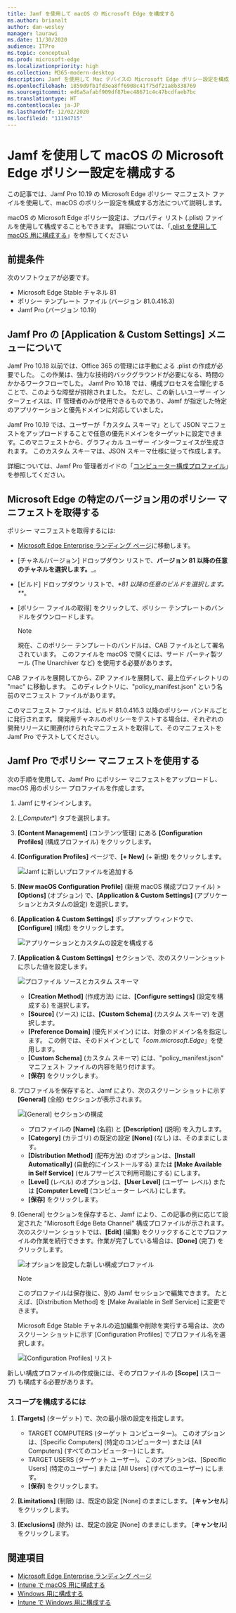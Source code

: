 ```yaml
---
title: Jamf を使用して macOS の Microsoft Edge を構成する
ms.author: brianalt
author: dan-wesley
manager: laurawi
ms.date: 11/30/2020
audience: ITPro
ms.topic: conceptual
ms.prod: microsoft-edge
ms.localizationpriority: high
ms.collection: M365-modern-desktop
description: Jamf を使用して Mac デバイスの Microsoft Edge ポリシー設定を構成する
ms.openlocfilehash: 1859d9fb1fd3ea8ff6908c41f75df21a8b338769
ms.sourcegitcommit: ed6a5afabf909df87bec48671c4c47bcdfaeb7bc
ms.translationtype: HT
ms.contentlocale: ja-JP
ms.lasthandoff: 12/02/2020
ms.locfileid: "11194715"
---
```

# Jamf を使用して macOS の Microsoft Edge ポリシー設定を構成する

この記事では、Jamf Pro 10.19 の Microsoft Edge ポリシー マニフェスト ファイルを使用して、macOS のポリシー設定を構成する方法について説明します。

macOS の Microsoft Edge ポリシー設定は、プロパティ リスト (.plist) ファイルを使用して構成することもできます。 詳細については、「[.plist を使用して macOS 用に構成する](configure-microsoft-edge-on-mac.md)」を参照してください


##  <a name="prerequisites"></a>前提条件

次のソフトウェアが必要です。

- Microsoft Edge Stable チャネル 81
- ポリシー テンプレート ファイル (バージョン 81.0.416.3)
- Jamf Pro (バージョン 10.19)

##  <a name="about-the-jamf-pro-application-&-custom-settings-menu"></a>Jamf Pro の [Application & Custom Settings] メニューについて

Jamf Pro 10.18 以前では、Office 365 の管理には手動による .plist の作成が必要でした。 この作業は、強力な技術的バックグラウンドが必要になる、時間のかかるワークフローでした。 Jamf Pro 10.18 では、構成プロセスを合理化することで、このような障壁が排除されました。 ただし、この新しいユーザー インターフェイスは、IT 管理者のみが使用できるものであり、Jamf が指定した特定のアプリケーションと優先ドメインに対応していました。

Jamf Pro 10.19 では、ユーザーが「カスタム スキーマ」として JSON マニフェストをアップロードすることで任意の優先ドメインをターゲットに設定できます。このマニフェストから、グラフィカル ユーザー インターフェイスが生成されます。 このカスタム スキーマは、JSON スキーマ仕様に従って作成します。

詳細については、Jamf Pro 管理者ガイドの「[コンピューター構成プロファイル](https://jamf.it/computer-configuration-profiles)」を参照してください。

##  <a name="get-the-policy-manifest-for-a-specific-version-of-microsoft-edge"></a>Microsoft Edge の特定のバージョン用のポリシー マニフェストを取得する

ポリシー マニフェストを取得するには:

- [Microsoft Edge Enterprise ランディング ページ](https://aka.ms/EdgeEnterprise)に移動します。
- [チャネル/バージョン] ドロップダウン リストで、**バージョン 81 以降の任意のチャネルを選択します。**_。
- [ビルド] ドロップダウン リストで、_*81 以降の任意のビルドを選択します。**_。
- [ポリシー ファイルの取得] をクリックして、ポリシー テンプレートのバンドルをダウンロードします。

  > [!NOTE]
  > 現在、このポリシー テンプレートのバンドルは、CAB ファイルとして署名されています。 このファイルを macOS で開くには、サード パーティ製ツール (The Unarchiver など) を使用する必要があります。

CAB ファイルを展開してから、ZIP ファイルを展開して、最上位ディレクトリの "mac" に移動します。 このディレクトリに、"policy_manifest.json" という名前のマニフェスト ファイルがあります。

このマニフェスト ファイルは、ビルド 81.0.416.3 以降のポリシー バンドルごとに発行されます。 開発用チャネルのポリシーをテストする場合は、それぞれの開発リリースに関連付けられたマニフェストを取得して、そのマニフェストを Jamf Pro でテストしてください。  

##  <a name="use-the-policy-manifest-in-jamf-pro"></a>Jamf Pro でポリシー マニフェストを使用する

次の手順を使用して、Jamf Pro にポリシー マニフェストをアップロードし、macOS 用のポリシー プロファイルを作成します。

1. Jamf にサインインします。
2. [_*Computer**] タブを選択します。
3. **[Content Management]** (コンテンツ管理) にある **[Configuration Profiles]** (構成プロファイル) をクリックします。
4. **[Configuration Profiles]** ページで、**[+ New]** (+ 新規) をクリックします。

   ![Jamf に新しいプロファイルを追加する](media/configure-microsoft-edge-on-mac-jamf/configure-macos-jamf-configuration-profiles.png)

5. **[New macOS Configuration Profile]** (新規 macOS 構成プロファイル) > **[Options]** (オプション) で、**[Application & Custom Settings]** (アプリケーションとカスタムの設定) を選択します。
6. **[Application & Custom Settings]** ポップアップ ウィンドウで、**[Configure]** (構成) をクリックします。

   ![アプリケーションとカスタムの設定を構成する](media/configure-microsoft-edge-on-mac-jamf/configure-macos-jamf-app-and-custom.png)

7. **[Application & Custom Settings]** セクションで、次のスクリーンショットに示した値を設定します。

   ![プロファイル ソースとカスタム スキーマ](media/configure-microsoft-edge-on-mac-jamf/configure-macos-jamf-app-and-custom-schema.png)

   - **[Creation Method]** (作成方法) には、**[Configure settings]** (設定を構成する) を選択します。
   - **[Source]** (ソース) には、**[Custom Schema]** (カスタム スキーマ) を選択します。
   - **[Preference Domain]** (優先ドメイン) には、対象のドメイン名を指定します。 この例では、そのドメインとして「*com.microsoft.Edge*」を使用します。
   - **[Custom Schema]** (カスタム スキーマ) には、"policy_manifest.json" マニフェスト ファイルの内容を貼り付けます。
   - **[保存]** をクリックします。

8. プロファイルを保存すると、Jamf により、次のスクリーン ショットに示す **[General]** (全般) セクションが表示されます。

   ![[General] セクションの構成](media/configure-microsoft-edge-on-mac-jamf/configure-macos-jamf-app-and-custom-general-setting.png)

   - プロファイルの **[Name]** (名前) と **[Description]** (説明) を入力します。
   - **[Category]** (カテゴリ) の既定の設定 **[None]** (なし) は、そのままにします。
   - **[Distribution Method]** (配布方法) のオプションは、**[Install Automatically]** (自動的にインストールする) または **[Make Available in Self Service]** (セルフサービスで利用可能にする) にします。
   - **[Level]** (レベル) のオプションは、**[User Level]** (ユーザー レベル) または **[Computer Level]** (コンピューター レベル) にします。
   - **[保存]** をクリックします。

9. [General] セクションを保存すると、Jamf により、この記事の例に応じて設定された "Microsoft Edge Beta Channel" 構成プロファイルが示されます。 次のスクリーン ショットでは、**[Edit]** (編集) をクリックすることでプロファイルの作業を続行できます。作業が完了している場合は、**[Done]** (完了) をクリックします。

   ![オプションを設定した新しい構成プロファイル](media/configure-microsoft-edge-on-mac-jamf/configure-macos-jamf-configuration-profiles-beta-channel.png)

   > [!NOTE]
   > このプロファイルは保存後に、別の Jamf セッションで編集できます。 たとえば、[Distribution Method] を [Make Available in Self Service] に変更できます。

   Microsoft Edge Stable チャネルの追加編集や削除を実行する場合は、次のスクリーン ショットに示す [Configuration Profiles] でプロファイル名を選択します。

   ![[Configuration Profiles] リスト](media/configure-microsoft-edge-on-mac-jamf/configure-macos-jamf-configuration-profiles-beta-channel-done.png)

新しい構成プロファイルの作成後には、そのプロファイルの **[Scope]** (スコープ) も構成する必要があります。

###  <a name="to-configure-the-scope"></a>スコープを構成するには

1. **[Targets]** (ターゲット) で、次の最小限の設定を指定します。

   - TARGET COMPUTERS (ターゲット コンピューター)。 このオプションは、[Specific Computers] (特定のコンピューター) または [All Computers] (すべてのコンピューター) にします。
   - TARGET USERS (ターゲット ユーザー)。 このオプションは、[Specific Users] (特定のユーザー) または [All Users] (すべてのユーザー) にします。
   - **[保存]** をクリックします。
2. **[Limitations]** (制限) は、既定の設定 [None] のままにします。 [**キャンセル**] をクリックします。
3. **[Exclusions]** (除外) は、既定の設定 [None] のままにします。 [**キャンセル**] をクリックします。

##  <a name="see-also"></a>関連項目

- [Microsoft Edge Enterprise ランディング ページ](https://aka.ms/EdgeEnterprise)
- [Intune で macOS 用に構成する](configure-microsoft-edge-on-mac.md)
- [Windows 用に構成する](configure-microsoft-edge.md)
- [Intune で Windows 用に構成する](configure-edge-with-intune.md)
